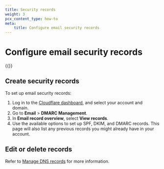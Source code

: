 ```yaml
---
title: Security records
weight: 3
pcx_content_type: how-to
meta:
    title: Configure email security records
---
```


# Configure email security records

{{<render file="_domain-spoofing.md">}}

## Create security records

To set up email security records:

1. Log in to the [Cloudflare dashboard](https://dash.cloudflare.com/), and select your account and domain.
2. Go to **Email** > **DMARC Management**.
3. In **Email record overview**, select **View records**.
4. Use the available options to set up SPF, DKIM, and DMARC records. This page will also list any previous records you might already have in your account.

## Edit or delete records

Refer to [Manage DNS records](/dns/manage-dns-records/how-to/create-dns-records/) for more information.